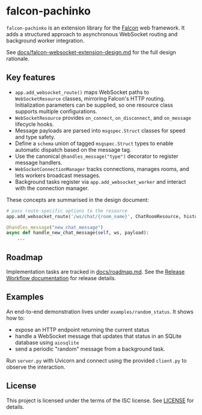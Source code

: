 # falcon-pachinko

`falcon-pachinko` is an extension library for the
[Falcon](https://falcon.readthedocs.io) web framework. It adds a structured
approach to asynchronous WebSocket routing and background worker integration.

See
[docs/falcon-websocket-extension-design.md](docs/falcon-websocket-extension-design.md)
 for the full design rationale.

## Key features

- `app.add_websocket_route()` maps WebSocket paths to `WebSocketResource`
  classes, mirroring Falcon's HTTP routing. Initialization parameters can be
  supplied, so one resource class supports multiple configurations.
- `WebSocketResource` provides `on_connect`, `on_disconnect`, and `on_message`
  lifecycle hooks.
- Message payloads are parsed into `msgspec.Struct` classes for speed and type
  safety.
- Define a `schema` union of tagged `msgspec.Struct` types to enable automatic
  dispatch based on the message tag.
- Use the canonical `@handles_message("type")` decorator to register message
  handlers.
- `WebSocketConnectionManager` tracks connections, manages rooms, and lets
  workers broadcast messages.
- Background tasks register via `app.add_websocket_worker` and interact with the
  connection manager.

These concepts are summarised in the design document:

```python
# pass route-specific options to the resource
app.add_websocket_route('/ws/chat/{room_name}', ChatRoomResource, history_size=100)
```

```python
@handles_message("new_chat_message")
async def handle_new_chat_message(self, ws, payload):
    ...
```

## Roadmap

Implementation tasks are tracked in [docs/roadmap.md](docs/roadmap.md). See the
[Release Workflow documentation](docs/release-workflow.md) for release details.

## Examples

An end-to-end demonstration lives under `examples/random_status`. It shows how
to:

- expose an HTTP endpoint returning the current status
- handle a WebSocket message that updates that status in an SQLite database
  using `aiosqlite`
- send a periodic "random" message from a background task.

Run `server.py` with Uvicorn and connect using the provided `client.py` to
observe the interaction.

## License

This project is licensed under the terms of the ISC license. See
[LICENSE](LICENSE) for details.
